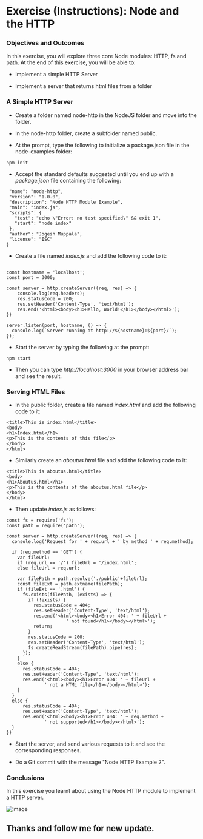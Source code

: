 # Exercise (Instructions): Node and the HTTP

### Objectives and Outcomes

In this exercise, you will explore three core Node modules: HTTP, fs and path. At the end of this exercise, you will be able to:


- Implement a simple HTTP Server

- Implement a server that returns html files from a folder
    
### A Simple HTTP Server

- Create a folder named node-http in the NodeJS folder and move into the folder.

- In the node-http folder, create a subfolder named public.

- At the prompt, type the following to initialize a package.json file in the node-examples folder:
     

``` npm init ```

- Accept the standard defaults suggested until you end up with a _package.json_ file containing the following:

 ```{
  "name": "node-http",
  "version": "1.0.0",
  "description": "Node HTTP Module Example",
  "main": "index.js",
  "scripts": {
    "test": "echo \"Error: no test specified\" && exit 1",
    "start": "node index"
  },
  "author": "Jogesh Muppala",
  "license": "ISC"
} 
```

- Create a file named _index.js_ and add the following code to it:

```const http = require('http');

const hostname = 'localhost';
const port = 3000;

const server = http.createServer((req, res) => {
    console.log(req.headers);
    res.statusCode = 200;
    res.setHeader('Content-Type', 'text/html');
    res.end('<html><body><h1>Hello, World!</h1></body></html>');
})

server.listen(port, hostname, () => {
  console.log(`Server running at http://${hostname}:${port}/`);
});
```

- Start the server by typing the following at the prompt:

``` npm start ```

- Then you can type _http://localhost:3000_ in your browser address bar and see the result.

### Serving HTML Files

- In the public folder, create a file named _index.html_ and add the following code to it:

```<html>
<title>This is index.html</title>
<body>
<h1>Index.html</h1>
<p>This is the contents of this file</p>
</body>
</html>
```
- Similarly create an _aboutus.html_ file and add the following code to it:

```<html>
<title>This is aboutus.html</title>
<body>
<h1>Aboutus.html</h1>
<p>This is the contents of the aboutus.html file</p>
</body>
</html>
```
- Then update _index.js_ as follows:

```
const fs = require('fs');
const path = require('path');

const server = http.createServer((req, res) => {
  console.log('Request for ' + req.url + ' by method ' + req.method);

  if (req.method == 'GET') {
    var fileUrl;
    if (req.url == '/') fileUrl = '/index.html';
    else fileUrl = req.url;

    var filePath = path.resolve('./public'+fileUrl);
    const fileExt = path.extname(filePath);
    if (fileExt == '.html') {
      fs.exists(filePath, (exists) => {
        if (!exists) {
          res.statusCode = 404;
          res.setHeader('Content-Type', 'text/html');
          res.end('<html><body><h1>Error 404: ' + fileUrl + 
                      ' not found</h1></body></html>');
          return;
        }
        res.statusCode = 200;
        res.setHeader('Content-Type', 'text/html');
        fs.createReadStream(filePath).pipe(res);
      });
    }
    else {
      res.statusCode = 404;
      res.setHeader('Content-Type', 'text/html');
      res.end('<html><body><h1>Error 404: ' + fileUrl + 
              ' not a HTML file</h1></body></html>');
    }
  }
  else {
      res.statusCode = 404;
      res.setHeader('Content-Type', 'text/html');
      res.end('<html><body><h1>Error 404: ' + req.method + 
              ' not supported</h1></body></html>');
  }
})
```

- Start the server, and send various requests to it and see the corresponding responses.

- Do a Git commit with the message "Node HTTP Example 2".

### Conclusions

In this exercise you learnt about using the Node HTTP module to implement a HTTP server.

![image](https://user-images.githubusercontent.com/99037494/189489197-31078214-213a-486b-991e-cb2c77f0020f.png)

## Thanks and follow me for new update.
